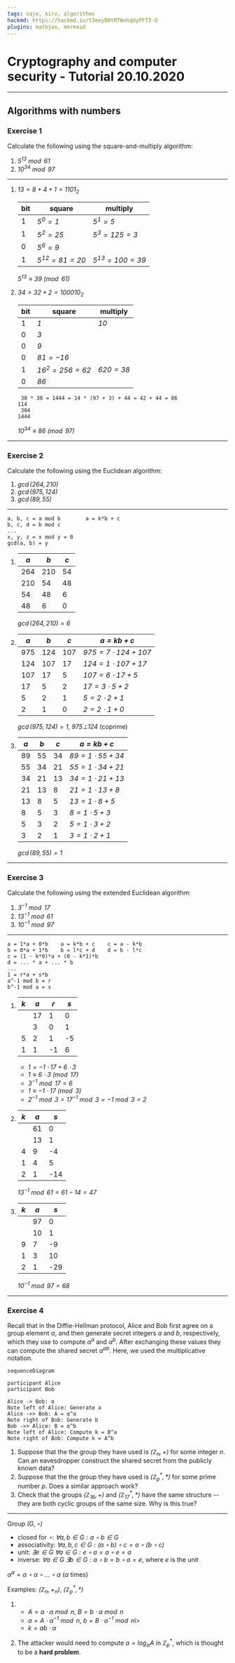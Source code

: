 ```yaml
---
tags: vaje, kirv, algorithms
hackmd: https://hackmd.io/t3eeyB0tRTWnhqUyPFT3-Q
plugins: mathjax, mermaid
---
```

# Cryptography and computer security - Tutorial 20.10.2020

---

## Algorithms with numbers

### Exercise 1

Calculate the following using the square-and-multiply algorithm:

1. <i>$5^{13} \bmod{61}$</i>
2. <i>$10^{34} \bmod{97}$</i>

----

1. <i>$13 = 8 + 4 + 1 = 1101_2$</i>

   | bit | square | multiply |
   | --- | ------ | -------- |
   | 1   | <i>$5^0 = 1$</i> | <i>$5^1 = 5$</i> |
   | 1   | <i>$5^2 = 25$</i> | <i>$5^3 = 125 = 3$</i> |
   | 0   | <i>$5^6 = 9$</i> | 
   | 1   | <i>$5^{12} = 81 = 20$</i> | <i>$5^{13} = 100 = 39$</i>

   <i>$5^{13} \equiv 39 \pmod{61}$</i>

2. <i>$34 = 32 + 2 = 100010_2$</i>

   | bit | square | multiply |
   | --- | ------ | -------- |
   | 1   | <i>$1$</i>    | <i>$10$</i> |
   | 0   | <i>$3$</i>
   | 0   | <i>$9$</i>
   | 0   | <i>$81 = -16$</i>
   | 1   | <i>$16^2 = 256 = 62$</i> | <i>$620 = 38$</i>
   | 0   | <i>$86$</i>

   ```
    38 * 38 = 1444 = 14 * (97 + 3) + 44 = 42 + 44 = 86
   114
    304
   1444
   ```

   <i>$10^{34} \equiv 86 \pmod{97}$</i>

---

### Exercise 2

Calculate the following using the Euclidean algorithm:

1. <i>$\gcd(264, 210)$</i>
2. <i>$\gcd(975, 124)$</i>
3. <i>$\gcd(89, 55)$</i>

----

```
a, b, c = a mod b        a = k*b + c
b, c, d = b mod c
...
x, y, z = x mod y = 0
gcd(a, b) = y
```

1. | <i>$a$</i> | <i>$b$</i> | <i>$c$</i> |
   | --- | --- | --- |
   | 264 | 210 | 54  |
   | 210 | 54  | 48  |
   | 54  | 48  | 6   |
   | 48  | 6   | 0   |

   <i>$\gcd(264, 210) = 6$</i>

2. | <i>$a$</i> | <i>$b$</i> | <i>$c$</i> | <i>$a = kb + c$</i> |
   | --- | --- | --- | ------------ |
   | 975 | 124 | 107 | <i>$975 = 7 \cdot 124 + 107$</i> |
   | 124 | 107 | 17  | <i>$124 = 1 \cdot 107 + 17$</i> |
   | 107 | 17  | 5   | <i>$107 = 6 \cdot 17 + 5$</i> |
   | 17  | 5   | 2   | <i>$17 = 3 \cdot 5 + 2$</i> |
   | 5   | 2   | 1   | <i>$5 = 2 \cdot 2 + 1$</i> |
   | 2   | 1   | 0   | <i>$2 = 2 \cdot 1 + 0$</i> |

   <i>$\gcd(975, 124) = 1$</i>, <i>$975 \bot 124$</i> (coprime)

3. | <i>$a$</i> | <i>$b$</i> | <i>$c$</i> | <i>$a = kb + c$</i> |
   | --- | --- | --- | ------------ |
   | 89  | 55  | 34  | <i>$89 = 1 \cdot 55 + 34$</i> |
   | 55  | 34  | 21  | <i>$55 = 1 \cdot 34 + 21$</i> |
   | 34  | 21  | 13  | <i>$34 = 1 \cdot 21 + 13$</i> |
   | 21  | 13  | 8   | <i>$21 = 1 \cdot 13 + 8$</i> |
   | 13  | 8   | 5   | <i>$13 = 1 \cdot 8 + 5$</i> |
   | 8   | 5   | 3   | <i>$8 = 1 \cdot 5 + 3$</i> |
   | 5   | 3   | 2   | <i>$5 = 1 \cdot 3 + 2$</i> |
   | 3   | 2   | 1   | <i>$3 = 1 \cdot 2 + 1$</i> |

   <i>$\gcd(89, 55) = 1$</i>

---

### Exercise 3

Calculate the following using the extended Euclidean algorithm:

1. <i>$3^{-1} \bmod{17}$</i>
2. <i>$13^{-1} \bmod{61}$</i>
3. <i>$10^{-1} \bmod{97}$</i>

----

```
a = 1*a + 0*b    a = k*b + c    c = a - k*b
b = 0*a + 1*b    b = l*c + d    d = b - l*c
c = (1 - k*0)*a + (0 - k*1)*b
d = ... * a + ... * b
...
1 = r*a + s*b
a^-1 mod b = r
b^-1 mod a = s
```

1. | <i>$k$</i> | <i>$a$</i> | <i>$r$</i> | <i>$s$</i> |
   | --- | --- | --- | --- |
   |     | 17  | 1   | 0   |
   |     | 3   | 0   | 1   |
   | 5   | 2   | 1   | -5  |
   | 1   | 1   | -1  | 6   |

   * <i>$1 = -1 \cdot 17 + 6 \cdot 3$</i>
   * <i>$1 \equiv 6 \cdot 3 \pmod{17}$</i>
   * <i>$3^{-1} \bmod{17} = 6$</i>
   * <i>$1 \equiv -1 \cdot 17 \pmod{3}$</i>
   * <i>$2^{-1} \bmod{3} = 17^{-1} \bmod{3} = -1 \bmod{3} = 2$</i>

2. | <i>$k$</i> | <i>$a$</i> | <i>$s$</i> |
   | --- | --- | --- |
   |     | 61  | 0   |
   |     | 13  | 1   |
   | 4   | 9   | -4  |
   | 1   | 4   | 5   |
   | 2   | 1   | -14 |

   <i>$13^{-1} \bmod{61} = 61 - 14 = 47$</i>

3. | <i>$k$</i> | <i>$a$</i> | <i>$s$</i> |
   | --- | --- | --- |
   |     | 97  | 0   |
   |     | 10  | 1   |
   | 9   | 7   | -9  |
   | 1   | 3   | 10  |
   | 2   | 1   | -29 |

   <i>$10^{-1} \bmod{97} = 68$</i>

---

### Exercise 4

Recall that in the Diffie-Hellman protocol, Alice and Bob first agree on a group element <i>$\alpha$</i>, and then generate secret integers <i>$a$</i> and <i>$b$</i>, respectively, which they use to compute <i>$\alpha^a$</i> and <i>$\alpha^b$</i>. After exchanging these values they can compute the shared secret <i>$\alpha^{ab}$</i>. Here, we used the multiplicative notation.

```mermaid
sequenceDiagram

participant Alice
participant Bob

Alice -> Bob: α
Note left of Alice: Generate a
Alice ->> Bob: A = α^a
Note right of Bob: Generate b
Bob ->> Alice: B = α^b
Note left of Alice: Compute k = B^a
Note right of Bob: Compute k = A^b
```

1. Suppose that the the group they have used is <i>$(\mathbb{Z}_n, +)$</i> for some integer <i>$n$</i>. Can an eavesdropper construct the shared secret from the publicly known data?
2. Suppose that the the group they have used is <i>$(\mathbb{Z}^*_p, *)$</i> for some prime number <i>$p$</i>. Does a similar approach work?
3. Check that the groups <i>$(\mathbb{Z}_{16}, +)$</i> and <i>$(\mathbb{Z}^*_{17}, *)$</i> have the same structure -- they are both cyclic groups of the same size. Why is this true?

----

Group <i>$(G, \circ)$</i>
* closed for <i>$\circ$</i>: <i>$\forall a, b \in G: a \circ b \in G$</i>
* associativity: <i>$\forall a, b, c \in G: (a \circ b) \circ c = a \circ (b \circ c)$</i>
* unit: <i>$\exists e \in G \ \forall a \in G: e \circ a = a \circ e = a$</i>
* inverse: <i>$\forall a \in G \ \exists b \in G: a \circ b = b \circ a = e$</i>, where <i>$e$</i> is the unit

<i>$\alpha^a = \alpha \circ \alpha \circ \dots \circ \alpha$</i> (<i>$a$</i> times)

Examples: <i>$(\mathbb{Z}_n, +_n)$</i>, <i>$(\mathbb{Z}_p^*, *)$</i>

1. * <i>$A = a \cdot \alpha \bmod{n}$</i>, <i>$B = b \cdot \alpha \bmod{n}$</i>
   * <i>$a = A \cdot \alpha^{-1} \bmod{n}$</i>, <i>$b = B \cdot \alpha^{-1} \bmod{n}$</i>i>
   * <i>$k = ab \cdot \alpha$</i>

2. The attacker would need to compute <i>$a = \log_\alpha A$</i> in <i>$\mathbb{Z}_p^*$</i>, which is thought to be a **hard problem**.
